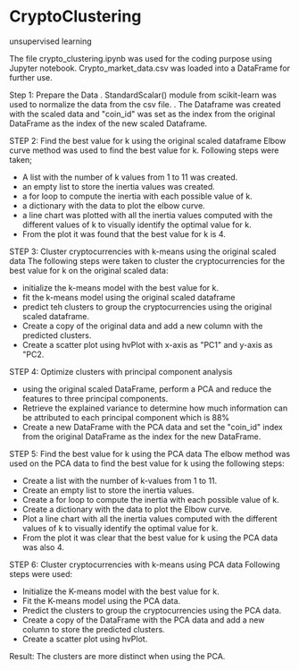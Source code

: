 # CryptoClustering
 unsupervised learning

 The file crypto_clustering.ipynb was used for the coding purpose using Jupyter notebook. Crypto_market_data.csv was loaded into a DataFrame for further use. 

 Step 1: Prepare the Data
 . StandardScalar() module from scikit-learn was used to normalize the data from the csv file.
 . The Dataframe was created with the scaled data and "coin_id" was set as the index from the original DataFrame as the index of the new scaled Dataframe.

 STEP 2: Find the best value for k using the original scaled dataframe
 Elbow curve method was used to find the best value for k. Following steps were taken;
  - A list with the number of k values from 1 to 11 was created.
  - an empty list to store the inertia values was created.
  - a for loop to compute the inertia with each possible value of k.
  - a dictionary with the data to plot the elbow curve.
  - a line chart was plotted with all the inertia values computed with the different values of k to visually identify the optimal value for k.
  - From the plot it was found that the best value for k is 4.

STEP 3: Cluster cryptocurrencies with k-means using the original scaled data
The following steps were taken to cluster the cryptocurrencies for the best value for k on the original scaled data:
- initialize the k-means model with the best value for k.
- fit the k-means model using the original scaled dataframe
- predict teh clusters to group the cryptocurrencies using the original scaled dataframe.
- Create a copy of the original data and add a new column with the predicted clusters.
- Create a scatter plot using hvPlot with x-axis as "PC1" and y-axis as "PC2.

STEP 4: Optimize clusters with principal component analysis
- using the original scaled DataFrame, perform a PCA and reduce the features to three principal components.
- Retrieve the explained variance to determine how much information can be attributed to each principal component which is 88%
- Create a new DataFrame with the PCA data and set the "coin_id" index from the original DataFrame as the index for the new DataFrame.

STEP 5: Find the best value for k using the PCA data
The elbow method was used on the PCA data to find the best value for k using the following steps:
- Create a list with the number of k-values from 1 to 11.
- Create an empty list to store the inertia values.
- Create a for loop to compute the inertia with each possible value of k.
- Create a dictionary with the data to plot the Elbow curve.
- Plot a line chart with all the inertia values computed with the different values of k to visually identify the optimal value for k.
- From the plot it was clear that the best value for k using the PCA data was also 4.

STEP 6: Cluster cryptocurrencies with k-means using PCA data
Following steps were used:
- Initialize the K-means model with the best value for k.
- Fit the K-means model using the PCA data.
- Predict the clusters to group the cryptocurrencies using the PCA data.
- Create a copy of the DataFrame with the PCA data and add a new column to store the predicted clusters.
- Create a scatter plot using hvPlot.

Result: The clusters are more distinct when using the PCA. 
